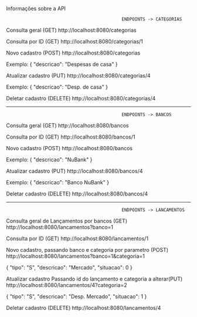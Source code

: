  Informações sobre a API
 
 
                                                ENDPOINTS -> CATEGORIAS

Consulta geral (GET)
http://localhost:8080/categorias


Consulta por ID (GET)
http://localhost:8080/categorias/1


Novo cadastro (POST)
http://localhost:8080/categorias

Exemplo:
{
    "descricao": "Despesas de casa"
}




Atualizar cadastro (PUT)
http://localhost:8080/categorias/4

Exemplo:
{
    "descricao": "Desp. de casa"
}


Deletar cadastro (DELETE)
http://localhost:8080/categorias/4

-----------------------------------------------------------------------



                                                ENDPOINTS -> BANCOS

Consulta geral (GET)
http://localhost:8080/bancos


Consulta por ID (GET)
http://localhost:8080/bancos/1


Novo cadastro (POST)
http://localhost:8080/bancos

Exemplo:
{
    "descricao": "NuBank"
}


Atualizar cadastro (PUT)
http://localhost:8080/bancos/4

Exemplo:
{
    "descricao": "Banco NuBank"
}


Deletar cadastro (DELETE)
http://localhost:8080/bancos/4

-----------------------------------------------------------------------


                                                ENDPOINTS -> LANCAMENTOS

Consulta geral de Lançamentos por bancos (GET)
http://localhost:8080/lancamentos?banco=1


Consulta por ID (GET)
http://localhost:8080/lancamentos/1


Novo cadastro, passando banco e categoria por parametro (POST)
http://localhost:8080/lancamentos?banco=1&categoria=1

{
    "tipo": "S",
    "descricao": "Mercado",
    "situacao": 0
}



Atualizar cadastro Passando id do lançamento e categoria a alterar(PUT)
http://localhost:8080/lancamentos/4?categoria=2

{
    "tipo": "S",
    "descricao": "Desp. Mercado",
    "situacao": 1
}



Deletar cadastro (DELETE)
http://localhost:8080/lancamentos/4
